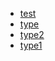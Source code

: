 - [test](user-name/repo-name/compare/'75d8dfe...'75d8dfe?diff=split)
- [type](user-name/repo-name/compare/'d198f54...'d198f54?diff=split)
- [type2](user-name/repo-name/compare/'8f7ab0d...'08e6439?diff=split)
- [type1](user-name/repo-name/compare/'10ada91...'90df6e6?diff=split)
